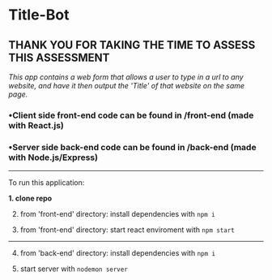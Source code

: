 # Title-Bot

## THANK YOU FOR TAKING THE TIME TO ASSESS THIS ASSESSMENT

*This app contains a web form that allows a user to type in a url to any website, and have it then output the 'Title' of that website on the same page.*

### •Client side front-end code can be found in /front-end (made with React.js)

### •Server side back-end code can be found in /back-end (made with Node.js/Express)

---

To run this application:

**1. clone repo**

2. from 'front-end' directory: install dependencies with `npm i`

3. from 'front-end' directory: start react enviroment with `npm start`

---

4. from 'back-end' directory: install dependencies with `npm i`

5. start server with `nodemon server`

